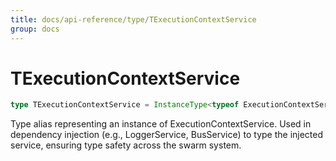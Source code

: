 ```yaml
---
title: docs/api-reference/type/TExecutionContextService
group: docs
---
```


# TExecutionContextService

```ts
type TExecutionContextService = InstanceType<typeof ExecutionContextService>;
```

Type alias representing an instance of ExecutionContextService.
Used in dependency injection (e.g., LoggerService, BusService) to type the injected service, ensuring type safety across the swarm system.
